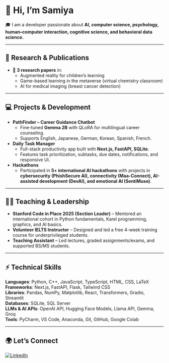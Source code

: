 # 👋 Hi, I’m Samiya  

🎓 I am a developer passionate about **AI, computer science, psychology, human–computer interaction, cognitive science, and behavioral data science.** 

---

## 🔬 Research & Publications  
- 📝 **3 research papers** in:  
  - Augmented reality for children’s learning  
  - Game-based learning in the metaverse (virtual chemistry classroom)  
  - AI for medical imaging (breast cancer detection)  
---

## 💻 Projects & Development  
- **PathFinder – Career Guidance Chatbot**  
  - Fine-tuned **Gemma 2B** with QLoRA for multilingual career counseling.  
  - Supports English, Japanese, German, Korean, Spanish, French.  
- **Daily Task Manager**  
  - Full-stack productivity app built with **Next.js, FastAPI, SQLite**.  
  - Features task prioritization, subtasks, due dates, notifications, and responsive UI.  
- **Hackathons**  
  - Participated in **5+ international AI hackathons** with projects in **cybersecurity (PhishSecure AI), connectivity (Maa-Connect), AI-assisted development (DevAI), and emotional AI (SentiMuse)**.  

---

## 👩‍🏫 Teaching & Leadership  
- **Stanford Code in Place 2025 (Section Leader)** – Mentored an international cohort in Python fundamentals, Karel programming, graphics, and AI basics.  
- **Volunteer IELTS Instructor** – Designed and led a free 4-week training course for underprivileged students.  
- **Teaching Assistant** – Led lectures, graded assignments/exams, and supported BS/MS students.  

---

## ⚡ Technical Skills  

**Languages**: Python, C++, JavaScript, TypeScript, HTML, CSS, LaTeX  
**Frameworks**: Next.js, FastAPI, Flask, Tailwind CSS  
**Libraries**: Pandas, NumPy, Matplotlib, React, Transformers, Gradio, Streamlit  
**Databases**: SQLite, SQL Server  
**LLMs & AI APIs**: OpenAI API, Hugging Face Models, Llama API, Gemma, Groq  
**Tools**: PyCharm, VS Code, Anaconda, Git, GitHub, Google Colab  

---

## 🌍 Let’s Connect  
[![LinkedIn](https://img.shields.io/badge/LinkedIn-0A66C2?logo=linkedin&logoColor=white)](https://www.linkedin.com/in/samiyaaw)  
